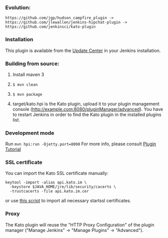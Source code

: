 ### Evolution:

    https://github.com/jgp/hudson_campfire_plugin ->
    https://github.com/jlewallen/jenkins-hipchat-plugin ->
    https://github.com/jenkinsci/kato-plugin


### Installation

This plugin is available from the [Update Center](https://wiki.jenkins-ci.org/display/JENKINS/Plugins#Plugins-Howtoinstallplugins) in your Jenkins installation.


### Building from source:

1. Install maven 3

2. `$ mvn clean`

3. `$ mvn package`

4. target/kato.hpi is the Kato plugin, upload it to your plugin management console (http://example.com:8080/pluginManager/advanced). You have to restart Jenkins in order to find the Kato plugin in the installed plugins list.

### Development mode

Run `mvn hpi:run -Djetty.port=8090`
For more info, please consult [Plugin Tutorial](https://wiki.jenkins-ci.org/display/JENKINS/Plugin+tutorial)


### SSL certificate

You can import the Kato SSL certificate manually:

```
keytool -import -alias api.kato.im \
  -keystore $JAVA_HOME/jre/lib/security/cacerts \
  -trustcacerts -file api.kato.im.cer
```

or use [this script](https://gist.github.com/abs/c0d598996870dda719b3) to import all necessary startssl certificates.

### Proxy

The Kato plugin will reuse the "HTTP Proxy Configuration" of the plugin manager ("Manage Jenkins" -> "Manage Plugins" -> "Advanced").
